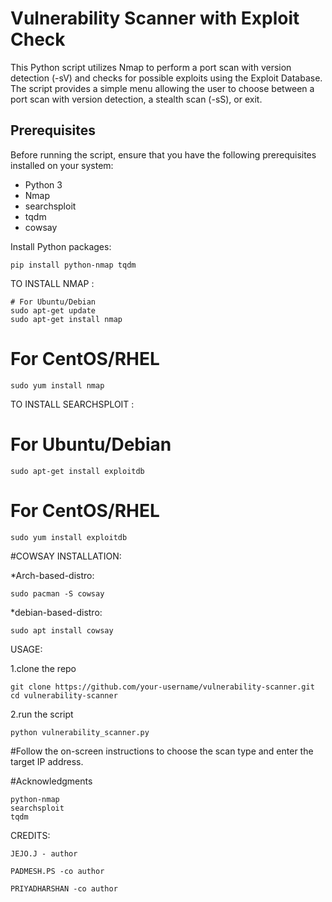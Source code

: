  # Vulnerability Scanner with Exploit Check

This Python script utilizes Nmap to perform a port scan with version detection (-sV) and checks for possible exploits using the Exploit Database. The script provides a simple menu allowing the user to choose between a port scan with version detection, a stealth scan (-sS), or exit.

## Prerequisites

Before running the script, ensure that you have the following prerequisites installed on your system:

- Python 3
- Nmap
- searchsploit
- tqdm
- cowsay 

Install Python packages:

```
pip install python-nmap tqdm
```

TO INSTALL NMAP :
```
# For Ubuntu/Debian
sudo apt-get update
sudo apt-get install nmap
```
# For CentOS/RHEL
```
sudo yum install nmap
```
TO INSTALL SEARCHSPLOIT :
# For Ubuntu/Debian
```
sudo apt-get install exploitdb
```
# For CentOS/RHEL
```
sudo yum install exploitdb
```
#COWSAY INSTALLATION:

*Arch-based-distro:
```
sudo pacman -S cowsay
```

*debian-based-distro:
```
sudo apt install cowsay
```

USAGE:

1.clone the repo
```
git clone https://github.com/your-username/vulnerability-scanner.git
cd vulnerability-scanner
```
2.run the script
```
python vulnerability_scanner.py
```

#Follow the on-screen instructions to choose the scan type and enter the target IP address.

#Acknowledgments

    python-nmap
    searchsploit
    tqdm

CREDITS:
```
JEJO.J - author
```
```
PADMESH.PS -co author
```
```
PRIYADHARSHAN -co author
```
